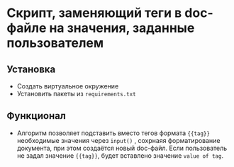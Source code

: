 # Скрипт, заменяющий теги в doc-файле на значения, заданные пользователем

## Установка
* Создать виртуальное окружение
* Установить пакеты из `requirements.txt`


## Функционал
* Алгоритм позволяет подставить вместо тегов формата `{{tag}}` 
необходимые значения через `input()` , сохрнаяя форматирование документа, 
при этом создаётся новый doc-файл. 
Если пользователь не задал значение `{{tag}}`, будет вставлено значение
`value of tag`.
